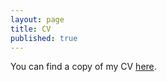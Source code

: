 ```yaml
---
layout: page
title: CV
published: true
---
```


You can find a copy of my CV [here](https://www.dropbox.com/s/9g6jjc4odrxwur6/kim-cv.pdf?raw=1). 
